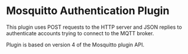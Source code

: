 # Mosquitto Authentication Plugin

This plugin uses POST requests to the HTTP server and JSON replies to authenticate accounts trying to connect to the MQTT broker.

Plugin is based on version 4 of the Mosquitto plugin API.
